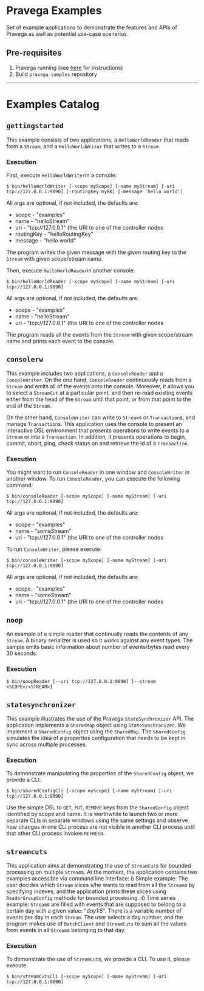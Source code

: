 # Pravega Examples 
Set of example applications to demonstrate the features and APIs of Pravega as well as potential use-case scenarios.


## Pre-requisites
1. Pravega running (see [here](http://pravega.io/docs/latest/getting-started/) for instructions)
2. Build `pravega-samples` repository

---

# Examples Catalog

## `gettingstarted`
This example consists of two applications, a `HelloWorldReader` that reads from a `Stream`, and a 
`HelloWorldWriter` that writes to a `Stream`.  

### Execution

First, execute `HelloWorldWriter`in a console:
```
$ bin/helloWorldWriter [-scope myScope] [-name myStream] [-uri tcp://127.0.0.1:9090] [-routingkey myRK] [-message 'hello world']
```

All args are optional, if not included, the defaults are:

 * scope - "examples"
 * name - "helloStream"
 * uri - "tcp://127.0.0.1" (the URI to one of the controller nodes
 * routingKey - "helloRoutingKey"
 * message - "hello world"

The program writes the given message with the given routing key to the `Stream` with given scope/stream 
name.

Then, execute `HelloWorldReader`in another console:

```
$ bin/helloWorldReader [-scope myScope] [-name myStream] [-uri tcp://127.0.0.1:9090]
```

All args are optional, if not included, the defaults are:

 * scope - "examples"
 * name - "helloStream"
 * uri - "tcp://127.0.0.1" (the URI to one of the controller nodes

The program reads all the events from the `Stream` with given scope/stream name and prints each event to 
the console.


## `consolerw`
This example includes two applications, a `ConsoleReader` and a `ConsoleWriter`. On the one hand,
`ConsoleReader` continuously reads from a `Stream` and emits all of the events onto the console. 
Moreover, it allows you to select a `StreamCut` at a particular point, and then re-read existing
events either from the head of the `Stream` until that point, or from that point to the end of the
`Stream`.

On the other hand, `ConsoleWriter` can write to `Stream`s or `Transaction`s, and manage `Transaction`s.
This application uses the console to present an interactive DSL environment that presents 
operations to write events to a `Stream` or into a `Transaction`. In addition, it presents operations 
to begin, commit, abort, ping, check status on and retrieve the id of a `Transaction`.

### Execution
You might want to run `ConsoleReader` in one window and `ConsoleWriter` in another window.
To run `ConsoleReader`, you can execute the following command:

```
$ bin/consoleReader [-scope myScope] [-name myStream] [-uri tcp://127.0.0.1:9090]
```

All args are optional, if not included, the defaults are:

 * scope - "examples"
 * name - "someStream"
 * uri - "tcp://127.0.0.1" (the URI to one of the controller nodes
 
To run `ConsoleWriter`, please execute:

```
$ bin/consoleWriter [-scope myScope] [-name myStream] [-uri tcp://127.0.0.1:9090]
```

All args are optional, if not included, the defaults are:

 * scope - "examples"
 * name - "someStream"
 * uri - "tcp://127.0.0.1" (the URI to one of the controller nodes
 
## `noop`
 
 An example of a simple reader that continually reads the contents of any `Stream`. A binary serializer is used so it 
 works against any event types. The sample emits basic information about number of events/bytes read every 30 seconds. 
 
### Execution

 ```
 $ bin/noopReader [--uri tcp://127.0.0.1:9090] [--stream <SCOPE>/<STREAM>]
 ```

## `statesynchronizer`
This example illustrates the use of the Pravega `StateSynchronizer` API.
The application implements a `SharedMap` object using `StateSynchronizer`.  We implement a 
`SharedConfig` object using the `SharedMap`. The `SharedConfig` simulates the idea of a 
properties configuration that needs to be kept in sync across multiple processes.

### Execution

To demonstrate manipulating the properties of the `SharedConfig` object, we provide a CLI.

```
$ bin/sharedConfigCli [-scope myScope] [-name myStream] [-uri tcp://127.0.0.1:9090]
```

Use the simple DSL to `GET`, `PUT`, `REMOVE` keys from the `SharedConfig` object identified by 
scope and name. It is worthwhile to launch two or more separate CLIs in separate windows using 
the same settings and observe how changes in one CLI process are not visible in another CLI 
process until that other CLI process invokes `REFRESH`.

## `streamcuts`
This application aims at demonstrating the use of `StreamCut`s for bounded processing
on multiple `Stream`s. At the moment, the application contains two examples accessible via
command line interface: i) Simple example: The user decides which `Stream` slices s/he wants 
to read from all the `Stream`s by specifying indexes, and the application prints these slices 
using `ReaderGroupConfig` methods for bounded processing. ii) Time series example: `Stream`s are 
filled with events that are supposed to belong to a certain day with a given value: "_day1:5_". 
There is a variable number of events per day in each `Stream`. The user selects a day number, 
and the program makes use of `BatchClient` and `StreamCuts` to sum all the values from events 
in all `Stream`s belonging to that day.

### Execution

To demonstrate the use of `StreamCut`s, we provide a CLI. To use it, please execute:

```
$ bin/streamCutsCli [-scope myScope] [-name myStream] [-uri tcp://127.0.0.1:9090]
```


